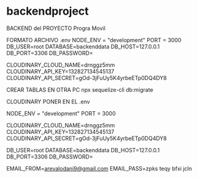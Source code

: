 # backendproject
BACKEND del PROYECTO Progra Movil 

FORMATO ARCHIVO .env
NODE_ENV = "development"
PORT = 3000
DB_USER=root
DATABASE=backenddata
DB_HOST=127.0.0.1
DB_PORT=3306
DB_PASSWORD=

CLOUDINARY_CLOUD_NAME=drnggz5mm
CLOUDINARY_API_KEY=132827134545137
CLOUDINARY_API_SECRET=gOd-3jFuUy5K4yrbeETp0DQ4DY8

CREAR TABLAS EN OTRA PC
npx sequelize-cli db:migrate

CLOUDINARY PONER EN EL .env

NODE_ENV = "development"
PORT = 3000

CLOUDINARY_CLOUD_NAME=drnggz5mm
CLOUDINARY_API_KEY=132827134545137
CLOUDINARY_API_SECRET=gOd-3jFuUy5K4yrbeETp0DQ4DY8

DB_USER=root
DATABASE=backenddata
DB_HOST=127.0.0.1
DB_PORT=3306
DB_PASSWORD=

EMAIL_FROM=arevalodani9@gmail.com
EMAIL_PASS=zpks teqy bfxi jcln


